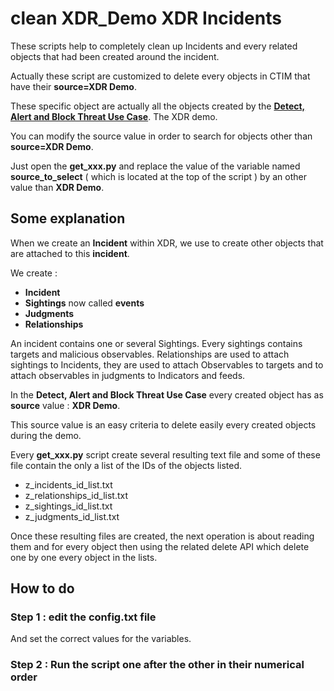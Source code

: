 # clean XDR_Demo XDR Incidents

These scripts help to completely clean up Incidents and every related objects that had been created around the incident.

Actually these script are customized to delete every objects in CTIM that have their **source=XDR Demo**.

These specific object are actually all the objects created by the [**Detect, Alert and Block Threat Use Case**](https://github.com/pcardotatgit/SecureX_Workflows_and_Stuffs/tree/master/100-SecureX_automation_lab). The XDR demo.

You can modify the source value in order to search for objects other than **source=XDR Demo**. 

Just open the **get_xxx.py** and replace the value of the variable named **source_to_select** ( which is located at the top of the script ) by an other value than **XDR Demo**.

## Some explanation

When we create an **Incident** within XDR, we use to create other objects that are attached to this **incident**.

We create :

- **Incident**
- **Sightings** now called **events**
- **Judgments**
- **Relationships**

An incident contains one or several Sightings. Every sightings contains targets and malicious observables. Relationships are used to attach sightings to Incidents, they are used to attach Observables to targets and to attach observables in judgments to Indicators and feeds.

In the **Detect, Alert and Block Threat Use Case** every created object has as **source** value : **XDR Demo**.

This source value is an easy criteria to delete easily every created objects during the demo.

Every **get_xxx.py** script create several resulting text file and some of these file contain the only a list of the IDs of the objects listed.

- z_incidents_id_list.txt
- z_relationships_id_list.txt
- z_sightings_id_list.txt
- z_judgments_id_list.txt

Once these resulting files are created, the next operation is about reading them and for every object then using the related delete API which delete one by one every object in the lists.  

## How to do

### Step 1 : edit the config.txt file

And set the correct values for the variables.

### Step 2 : Run the script one after the other in their numerical order

